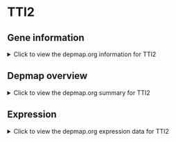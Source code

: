 <h1>TTI2</h1>

<h2>Gene information</h2>
<details>
  <summary>Click to view the depmap.org information for TTI2</summary>
  <p><a href="https://depmap.org/portal/gene/TTI2?tab=about" target="_BLANK">Open page in a new tab...</a></p>
  <iframe src="https://depmap.org/portal/gene/TTI2?tab=about" style="border:none;width:100%;height:800px"></iframe>
</details>

<h2>Depmap overview</h2>
<details>
  <summary>Click to view the depmap.org summary for TTI2</summary>
  <p><a href="https://depmap.org/portal/gene/TTI2?tab=overview" target="_BLANK">Open page in a new tab...</a></p>
  <iframe src="https://depmap.org/portal/gene/TTI2?tab=overview" style="border:none;width:100%;height:800px"></iframe>
</details>

<h2>Expression</h2>
<details>
  <summary>Click to view the depmap.org expression data for TTI2</summary>
  <p><a href="https://depmap.org/portal/gene/TTI2?tab=characterization" target="_BLANK">Open page in a new tab...</a></p>
  <iframe src="https://depmap.org/portal/gene/TTI2?tab=characterization" style="border:none;width:100%;height:800px"></iframe>
</details>


<!--
<h2>Reactome Pathway diagram</h2>
<details>
  <summary>Click to view the Reactome pathway for TTI2</summary>
  <p><a href="PURL" target="_BLANK">Open page in a new tab...</a></p>
  PNAME
</details>
-->



